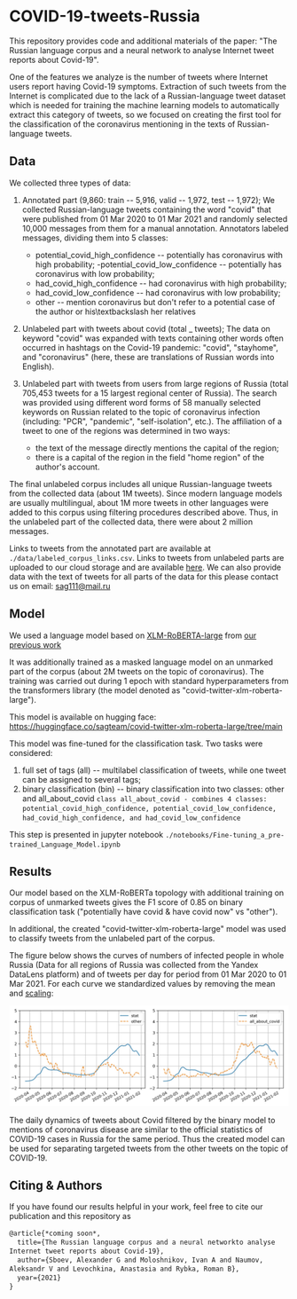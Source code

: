 # COVID-19-tweets-Russia
This repository provides code and additional materials of the paper: "The Russian language corpus and a neural network to analyse Internet tweet reports about Covid-19".

One of the features we analyze is the number of tweets where Internet users report having Covid-19 symptoms. Extraction of such tweets from the Internet is complicated due to the lack of a Russian-language tweet dataset which is needed for training the machine learning models to automatically extract this category of tweets, so we focused on creating the first tool for the classification of the coronavirus mentioning in the texts of Russian-language tweets.

Data
---

We collected three types of data:
1. Annotated part (9,860: train -- 5,916, valid -- 1,972, test -- 1,972);
	We collected Russian-language tweets containing the word "covid" that were published from 01 Mar 2020 to 01 Mar 2021 and randomly selected 10,000 messages from them for a manual annotation.
	Annotators labeled messages, dividing them into 5 classes:
	- potential_covid_high_confidence -- potentially has coronavirus with high probability;
	-potential_covid_low_confidence -- potentially has coronavirus with low probability;
	- had_covid_high_confidence -- had coronavirus with high probability;
	- had_covid_low_confidence -- had coronavirus with low probability;
	- other -- mention coronavirus but don't refer to a potential case of the author or his\textbackslash her relatives

2. Unlabeled part with tweets about covid (total _ tweets);
	The data on keyword "covid" was expanded with texts containing  other words often occurred in hashtags on the Covid-19 pandemic: "covid", "stayhome", and "coronavirus" (here, these are translations of Russian words into English).

3. Unlabeled part with tweets from users from large regions of Russia (total 705,453 tweets for a 15 largest regional center of Russia).
	The search was provided using different word forms of 58 manually selected keywords on Russian related to the topic of coronavirus infection (including: "PCR", "pandemic", "self-isolation", etc.).
	The affiliation of a tweet to one of the regions was determined in two ways: 
	- the text of the message directly mentions the capital of the region; 
	- there is a capital of the region in the field "home region" of the author's account.

The final unlabeled corpus includes all unique Russian-language tweets from the collected data (about 1M tweets). Since modern language models are usually multilingual, about 1M more tweets in other languages were added to this corpus using filtering procedures described above. Thus, in the unlabeled part of the collected data, there were about 2 million messages.

Links to tweets from the annotated part are available at ``./data/labeled_corpus_links.csv``. 
Links to tweets from unlabeled parts are uploaded to our cloud storage and are available [here](link).
We can also provide data with the text of tweets for all parts of the data for this please contact us on email: sag111@mail.ru

Model
---

We used a language model based on [XLM-RoBERTA-large](https://arxiv.org/abs/1911.02116) from [our previous work](https://arxiv.org/abs/2105.00059)

It was additionally trained as a masked language model on an unmarked part of the corpus (about 2M tweets on the topic of coronavirus). The training was carried out during 1 epoch with standard hyperparameters from the transformers library (the model denoted as "covid-twitter-xlm-roberta-large").

This model is available on hugging face: https://huggingface.co/sagteam/covid-twitter-xlm-roberta-large/tree/main

This model was fine-tuned for the classification task. Two tasks were considered:
1) full set of tags (all) -- multilabel classification of tweets, while one tweet can be assigned to several tags;
2) binary classification (bin) -- binary classification into two classes: other and all_about_covid 
``class all_about_covid - combines 4 classes: potential_covid_high_confidence, potential_covid_low_confidence, had_covid_high_confidence, and had_covid_low_confidence``

This step is presented in jupyter notebook ``./notebooks/Fine-tuning_a_pre-trained_Language_Model.ipynb``

Results
---

Our model based on the XLM-RoBERTa topology with additional training on corpus of unmarked tweets gives the F1 score of 0.85 on binary classification task ("potentially have covid & have covid now" vs "other").

In additional, the created "covid-twitter-xlm-roberta-large" model was used to classify tweets from the unlabeled part of the corpus.

The figure below shows the curves of numbers of infected people in whole Russia (Data for all regions of Russia was collected from the Yandex DataLens platform) and of tweets per day for period from 01 Mar 2020 to 01 Mar 2021. For each curve we standardized values by removing the mean and [scaling](https://scikit-learn.org/stable/modules/generated/sklearn.preprocessing.StandardScaler.html?highlight=scaler#sklearn.preprocessing.StandardScaler):

![rt_c](./assets/rt_c.png)

The daily dynamics of tweets about Covid filtered by the binary model to mentions of coronavirus disease are similar to the official statistics of COVID-19 cases in Russia for the same period. Thus the created model can be used for separating targeted tweets from the other tweets on the topic of COVID-19. 

Citing & Authors
---
If you have found our results helpful in your work, feel free to cite our publication and this repository as
```
@article{*coming soon*,
  title={The Russian language corpus and a neural networkto analyse Internet tweet reports about Covid-19},
  author={Sboev, Alexander G and Moloshnikov, Ivan A and Naumov, Aleksandr V and Levochkina, Anastasia and Rybka, Roman B},
  year={2021}
}
```
